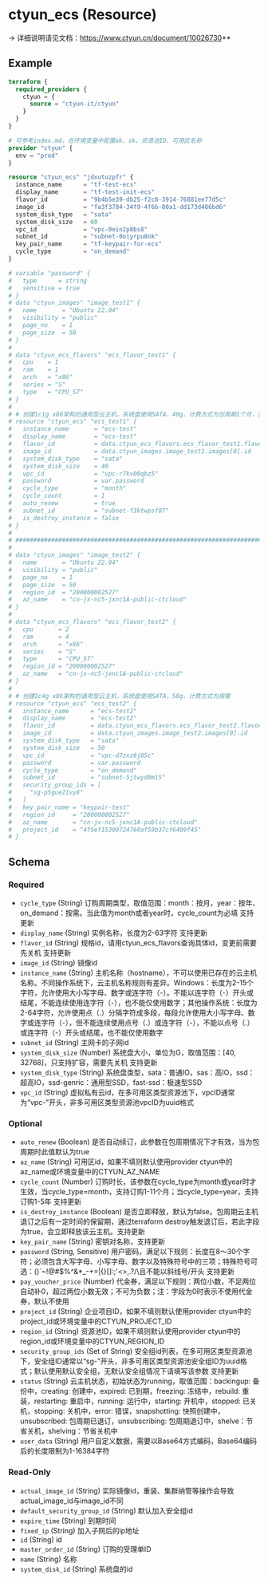 # ctyun_ecs (Resource)
-> 详细说明请见文档：https://www.ctyun.cn/document/10026730**



## Example

```terraform
terraform {
  required_providers {
    ctyun = {
      source = "ctyun-it/ctyun"
    }
  }
}

# 可参考index.md，在环境变量中配置ak、sk、资源池ID、可用区名称
provider "ctyun" {
  env = "prod"
}

resource "ctyun_ecs" "jdxutuzpfr" {
  instance_name      = "tf-test-ecs"
  display_name       = "tf-test-init-ecs"
  flavor_id          = "9b4b5e39-db25-f2c8-3914-76881ee77d5c"
  image_id           = "fa3f3784-34f9-4f6b-80a1-dd173d486bd6"
  system_disk_type   = "sata"
  system_disk_size   = 60
  vpc_id             = "vpc-0ein2p8bs8"
  subnet_id          = "subnet-0oiyrpu8nk"
  key_pair_name      = "tf-keypair-for-ecs"
  cycle_type         = "on_demand"
}

# variable "password" {
#   type      = string
#   sensitive = true
# }
# data "ctyun_images" "image_test1" {
#   name       = "Ubuntu 22.04"
#   visibility = "public"
#   page_no    = 1
#   page_size  = 50
# }
#
# data "ctyun_ecs_flavors" "ecs_flavor_test1" {
#   cpu    = 1
#   ram    = 1
#   arch   = "x86"
#   series = "S"
#   type   = "CPU_S7"
# }
#
# # 创建1c1g x86架构的通用型云主机，系统盘使用SATA，40g，计费方式为包周期1个月，到期自动续费
# resource "ctyun_ecs" "ecs_test1" {
#   instance_name       = "ecs-test"
#   display_name        = "ecs-test"
#   flavor_id           = data.ctyun_ecs_flavors.ecs_flavor_test1.flavors[0].id
#   image_id            = data.ctyun_images.image_test1.images[0].id
#   system_disk_type    = "sata"
#   system_disk_size    = 40
#   vpc_id              = "vpc-r7kv00qbz5"
#   password            = var.password
#   cycle_type          = "month"
#   cycle_count         = 1
#   auto_renew          = true
#   subnet_id           = "subnet-f3ktwpsf07"
#   is_destroy_instance = false
# }
#
# #########################################################################################
#
# data "ctyun_images" "image_test2" {
#   name       = "Ubuntu 22.04"
#   visibility = "public"
#   page_no    = 1
#   page_size  = 50
#   region_id  = "200000002527"
#   az_name    = "cn-jx-nc5-jxnc1A-public-ctcloud"
# }
#
# data "ctyun_ecs_flavors" "ecs_flavor_test2" {
#   cpu       = 2
#   ram       = 4
#   arch      = "x86"
#   series    = "S"
#   type      = "CPU_S7"
#   region_id = "200000002527"
#   az_name   = "cn-jx-nc5-jxnc1A-public-ctcloud"
# }
#
# # 创建2c4g x86架构的通用型云主机，系统盘使用SATA，50g，计费方式为按需
# resource "ctyun_ecs" "ecs_test2" {
#   instance_name      = "ecs-test2"
#   display_name       = "ecs-test2"
#   flavor_id          = data.ctyun_ecs_flavors.ecs_flavor_test2.flavors[0].id
#   image_id           = data.ctyun_images.image_test2.images[0].id
#   system_disk_type   = "sata"
#   system_disk_size   = 50
#   vpc_id             = "vpc-d7zxz8j05c"
#   password           = var.password
#   cycle_type         = "on_demand"
#   subnet_id          = "subnet-5jtwyd0m15"
#   security_group_ids = [
#     "sg-p5gue21vy8"
#   ]
#   key_pair_name = "keypair-test"
#   region_id     = "200000002527"
#   az_name       = "cn-jx-nc5-jxnc1A-public-ctcloud"
#   project_id    = "4f5ef15300724760af59b37cf6409f45"
# }
```

<!-- schema generated by tfplugindocs -->
## Schema

### Required

- `cycle_type` (String) 订购周期类型，取值范围：month：按月，year：按年、on_demand：按需。当此值为month或者year时，cycle_count为必填 支持更新
- `display_name` (String) 实例名称，长度为2-63字符 支持更新
- `flavor_id` (String) 规格id，请用ctyun_ecs_flavors查询具体id，变更前需要先关机 支持更新
- `image_id` (String) 镜像id
- `instance_name` (String) 主机名称（hostname），不可以使用已存在的云主机名称。不同操作系统下，云主机名称规则有差异。Windows：长度为2-15个字符，允许使用大小写字母、数字或连字符（-）。不能以连字符（-）开头或结尾，不能连续使用连字符（-），也不能仅使用数字；其他操作系统：长度为2-64字符，允许使用点（.）分隔字符成多段，每段允许使用大小写字母、数字或连字符（-），但不能连续使用点号（.）或连字符（-），不能以点号（.）或连字符（-）开头或结尾，也不能仅使用数字
- `subnet_id` (String) 主网卡的子网id
- `system_disk_size` (Number) 系统盘大小，单位为G，取值范围：[40, 32768]，只支持扩容，需要先关机 支持更新
- `system_disk_type` (String) 系统盘类型，sata：普通IO，sas：高IO，ssd：超高IO，ssd-genric：通用型SSD，fast-ssd：极速型SSD
- `vpc_id` (String) 虚拟私有云id，在多可用区类型资源池下，vpcID通常为“vpc-”开头，非多可用区类型资源池vpcID为uuid格式

### Optional

- `auto_renew` (Boolean) 是否自动续订，此参数在包周期情况下才有效，当为包周期时此值默认为true
- `az_name` (String) 可用区id，如果不填则默认使用provider ctyun中的az_name或环境变量中的CTYUN_AZ_NAME
- `cycle_count` (Number) 订购时长，该参数在cycle_type为month或year时才生效，当cycle_type=month，支持订购1-11个月；当cycle_type=year，支持订购1-5年 支持更新
- `is_destroy_instance` (Boolean) 是否立即释放，默认为false。包周期云主机退订之后有一定时间的保留期，通过terraform destroy触发退订后，若此字段为true，会立即释放该云主机。支持更新
- `key_pair_name` (String) 密钥对名称，支持更新
- `password` (String, Sensitive) 用户密码，满足以下规则：长度在8～30个字符；必须包含大写字母、小写字母、数字以及特殊符号中的三项；特殊符号可选：()`~!@#$%^&*_-+=|{}[]:;'<>,.?/\且不能以斜线号/开头 支持更新
- `pay_voucher_price` (Number) 代金券，满足以下规则：两位小数，不足两位自动补0，超过两位小数无效；不可为负数；注：字段为0时表示不使用代金券，默认不使用
- `project_id` (String) 企业项目ID，如果不填则默认使用provider ctyun中的project_id或环境变量中的CTYUN_PROJECT_ID
- `region_id` (String) 资源池ID，如果不填则默认使用provider ctyun中的region_id或环境变量中的CTYUN_REGION_ID
- `security_group_ids` (Set of String) 安全组id列表，在多可用区类型资源池下，安全组ID通常以“sg-”开头，非多可用区类型资源池安全组ID为uuid格式；默认使用默认安全组，无默认安全组情况下请填写该参数 支持更新
- `status` (String) 云主机状态，初始状态为running，取值范围：backingup: 备份中，creating: 创建中，expired: 已到期，freezing: 冻结中，rebuild: 重装，restarting: 重启中，running: 运行中，starting: 开机中，stopped: 已关机，stopping: 关机中，error: 错误，snapshotting: 快照创建中，unsubscribed: 包周期已退订，unsubscribing: 包周期退订中，shelve：节省关机，shelving：节省关机中
- `user_data` (String) 用户自定义数据，需要以Base64方式编码，Base64编码后的长度限制为1-16384字符

### Read-Only

- `actual_image_id` (String) 实际镜像id，重装、集群纳管等操作会导致actual_image_id与image_id不同
- `default_security_group_id` (String) 默认加入安全组id
- `expire_time` (String) 到期时间
- `fixed_ip` (String) 加入子网后的ip地址
- `id` (String) id
- `master_order_id` (String) 订购的受理单ID
- `name` (String) 名称
- `system_disk_id` (String) 系统盘的id